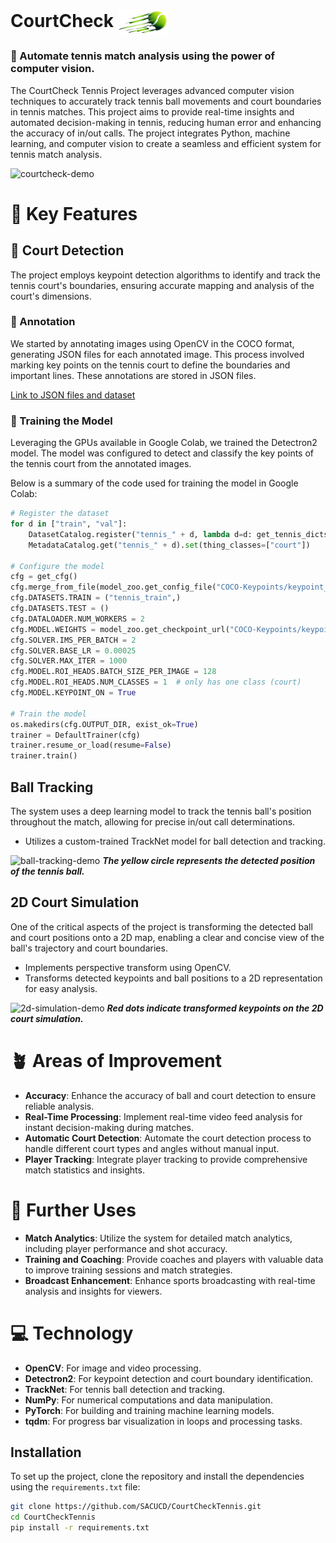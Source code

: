 # CourtCheck <img src="https://github.com/AggieSportsAnalytics/CourtCheck/blob/cory/images/courtcheck_ball_logo.png" alt="CourtCheck Logo" style="width: 80px; vertical-align: middle;"> 

### 🏁 Automate tennis match analysis using the power of computer vision.

The CourtCheck Tennis Project leverages advanced computer vision techniques to accurately track tennis ball movements and court boundaries in tennis matches. This project aims to provide real-time insights and automated decision-making in tennis, reducing human error and enhancing the accuracy of in/out calls. The project integrates Python, machine learning, and computer vision to create a seamless and efficient system for tennis match analysis.

![courtcheck-demo](https://github.com/AggieSportsAnalytics/CourtCheck/blob/main/images/game2_processed_10s.gif)

# 🔑 Key Features



## 🔎 Court Detection

The project employs keypoint detection algorithms to identify and track the tennis court's boundaries, ensuring accurate mapping and analysis of the court's dimensions.

### 📑 Annotation

We started by annotating images using OpenCV in the COCO format, generating JSON files for each annotated image. This process involved marking key points on the tennis court to define the boundaries and important lines. These annotations are stored in JSON files.

[Link to JSON files and dataset](#)

### 🤖 Training the Model

Leveraging the GPUs available in Google Colab, we trained the Detectron2 model. The model was configured to detect and classify the key points of the tennis court from the annotated images.

Below is a summary of the code used for training the model in Google Colab:

```python
# Register the dataset
for d in ["train", "val"]:
    DatasetCatalog.register("tennis_" + d, lambda d=d: get_tennis_dicts("path/to/your/" + d))
    MetadataCatalog.get("tennis_" + d).set(thing_classes=["court"])

# Configure the model
cfg = get_cfg()
cfg.merge_from_file(model_zoo.get_config_file("COCO-Keypoints/keypoint_rcnn_R_50_FPN_3x.yaml"))
cfg.DATASETS.TRAIN = ("tennis_train",)
cfg.DATASETS.TEST = ()
cfg.DATALOADER.NUM_WORKERS = 2
cfg.MODEL.WEIGHTS = model_zoo.get_checkpoint_url("COCO-Keypoints/keypoint_rcnn_R_50_FPN_3x.yaml")
cfg.SOLVER.IMS_PER_BATCH = 2
cfg.SOLVER.BASE_LR = 0.00025
cfg.SOLVER.MAX_ITER = 1000
cfg.MODEL.ROI_HEADS.BATCH_SIZE_PER_IMAGE = 128
cfg.MODEL.ROI_HEADS.NUM_CLASSES = 1  # only has one class (court)
cfg.MODEL.KEYPOINT_ON = True

# Train the model
os.makedirs(cfg.OUTPUT_DIR, exist_ok=True)
trainer = DefaultTrainer(cfg)
trainer.resume_or_load(resume=False)
trainer.train()
```

## Ball Tracking

The system uses a deep learning model to track the tennis ball's position throughout the match, allowing for precise in/out call determinations.

- Utilizes a custom-trained TrackNet model for ball detection and tracking.

![ball-tracking-demo](https://github.com/SACUCD/CourtCheckTennis/assets/your-ball-tracking-image-url)
**_The yellow circle represents the detected position of the tennis ball._**

## 2D Court Simulation

One of the critical aspects of the project is transforming the detected ball and court positions onto a 2D map, enabling a clear and concise view of the ball's trajectory and court boundaries.

- Implements perspective transform using OpenCV.
- Transforms detected keypoints and ball positions to a 2D representation for easy analysis.

![2d-simulation-demo](https://github.com/SACUCD/CourtCheckTennis/assets/your-2d-simulation-image-url)
**_Red dots indicate transformed keypoints on the 2D court simulation._**

# 🪴 Areas of Improvement

- **Accuracy**: Enhance the accuracy of ball and court detection to ensure reliable analysis.
- **Real-Time Processing**: Implement real-time video feed analysis for instant decision-making during matches.
- **Automatic Court Detection**: Automate the court detection process to handle different court types and angles without manual input.
- **Player Tracking**: Integrate player tracking to provide comprehensive match statistics and insights.

# 🚀 Further Uses

- **Match Analytics**: Utilize the system for detailed match analytics, including player performance and shot accuracy.
- **Training and Coaching**: Provide coaches and players with valuable data to improve training sessions and match strategies.
- **Broadcast Enhancement**: Enhance sports broadcasting with real-time analysis and insights for viewers.

# 💻 Technology

- **OpenCV**: For image and video processing.
- **Detectron2**: For keypoint detection and court boundary identification.
- **TrackNet**: For tennis ball detection and tracking.
- **NumPy**: For numerical computations and data manipulation.
- **PyTorch**: For building and training machine learning models.
- **tqdm**: For progress bar visualization in loops and processing tasks.

## Installation

To set up the project, clone the repository and install the dependencies using the `requirements.txt` file:

```bash
git clone https://github.com/SACUCD/CourtCheckTennis.git
cd CourtCheckTennis
pip install -r requirements.txt
```
